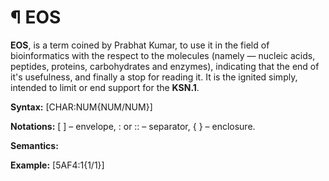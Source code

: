 # ¶ EOS
<b>EOS</b>, is a term coined by Prabhat Kumar, to use it in the field of bioinformatics with the respect to the molecules (namely — nucleic acids, peptides, proteins, carbohydrates and enzymes), indicating that the end of it's usefulness, and finally a stop for reading it.
It is the ignited simply, intended to limit or end support for the <b>KSN.1</b>.

<b>Syntax:</b> [CHAR:NUM{NUM/NUM}]

<b>Notations:</b> [ ] – envelope, : or :: – separator, { } – enclosure.

<b>Semantics:</b>

<b>Example:</b> [5AF4:1{1/1}]
